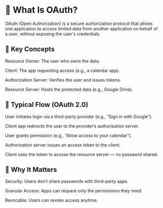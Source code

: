 # 🔐 What Is OAuth?
OAuth (Open Authorization) is a secure authorization protocol that allows one application to access limited data from another application on behalf of a user, without exposing the user's credentials.

## 🧩 Key Concepts
Resource Owner: The user who owns the data.

Client: The app requesting access (e.g., a calendar app).

Authorization Server: Verifies the user and issues tokens.

Resource Server: Hosts the protected data (e.g., Google Drive).

## 🔄 Typical Flow (OAuth 2.0)
User initiates login via a third-party provider (e.g., “Sign in with Google”).

Client app redirects the user to the provider’s authorization server.

User grants permission (e.g., “Allow access to your calendar”).

Authorization server issues an access token to the client.

Client uses the token to access the resource server — no password shared.

## 🧠 Why It Matters
Security: Users don’t share passwords with third-party apps.

Granular Access: Apps can request only the permissions they need.

Revocable: Users can revoke access anytime.
